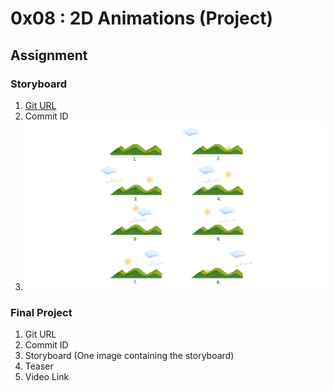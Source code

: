 # 0x08 : 2D Animations (Project)

## Assignment

### Storyboard

1. [Git URL](https://github.com/Anshul1811/CG_Project)
2. Commit ID
3. ![DawnToDusk](./102117146_102117154-0x08-DawnToDusk-storyboard.png)

### Final Project

1. Git URL
2. Commit ID
3. Storyboard (One image containing the storyboard)
4. Teaser
5. Video Link
